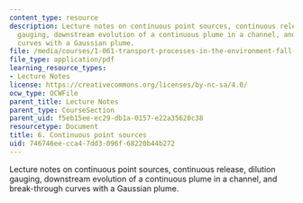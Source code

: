 ```yaml
---
content_type: resource
description: Lecture notes on continuous point sources, continuous release, dilution
  gauging, downstream evolution of a continuous plume in a channel, and break-through
  curves with a Gaussian plume.
file: /media/courses/1-061-transport-processes-in-the-environment-fall-2008/746746eecca47dd3096f68220b44b272_lec_06.pdf
file_type: application/pdf
learning_resource_types:
- Lecture Notes
license: https://creativecommons.org/licenses/by-nc-sa/4.0/
ocw_type: OCWFile
parent_title: Lecture Notes
parent_type: CourseSection
parent_uid: f5eb15ee-ec29-db1a-0157-e22a35620c38
resourcetype: Document
title: 6. Continuous point sources
uid: 746746ee-cca4-7dd3-096f-68220b44b272
---
```

Lecture notes on continuous point sources, continuous release, dilution gauging, downstream evolution of a continuous plume in a channel, and break-through curves with a Gaussian plume.